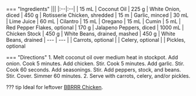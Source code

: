 === "Ingredients"
    |||
    |:--|:--|
    | 15 mL   | Coconut Oil
    | 225 g   | White Onion, diced
    | 450 g   | Rotisserie Chicken, shredded
    | 15 m    | Garlic, minced
    | 30 mL   | Lime Juice
    | 60 mL   | Cilantro
    | 15 mL   | Oregano
    | 15 mL   | Cumin
    | 5 mL    | Red Pepper Flakes, optional
    | 170 g   | Jalapeno Peppers, diced
    | 1000 mL | Chicken Stock
    | 450 g   | White Beans, drained, mashed
    | 450 g   | White Beans, drained
    | ---     | ---
    |         | Carrots, optional
    |         | Celery, optional
    |         | Pickles, optional


=== "Directions"
    1. Melt coconut oil over medium heat in stockpot. Add onion. Cook 5 minutes. Add chicken. Stir. Cook 5 minutes. Add garlic. Stir. Cook 60 seconds. Add seasonings. Stir. Add peppers, stock, and beans. Stir. Cover. Simmer 60 minutes.
    2. Serve with carrots, celery, and/or pickles.


??? tip
    Ideal for leftover [BBRRR Chicken](../poultry/bbrrr-chicken.md).
